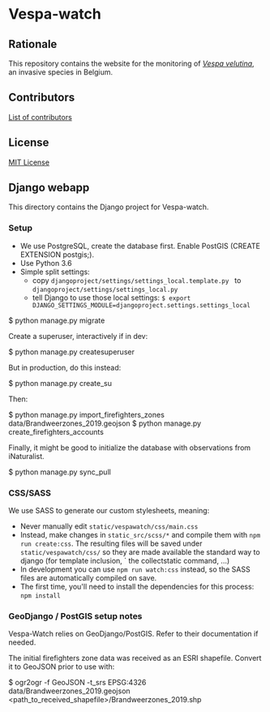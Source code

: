 # Vespa-watch

## Rationale

This repository contains the website for the monitoring of [_Vespa velutina_](https://www.inaturalist.org/taxa/119019-Vespa-velutina), an invasive species in Belgium.

## Contributors

[List of contributors](https://github.com/inbo/vespa-watch/contributors)

## License

[MIT License](https://github.com/inbo/vespa-watch/blob/master/LICENSE)

## Django webapp

This directory contains the Django project for Vespa-watch.

### Setup

- We use PostgreSQL, create the database first. Enable PostGIS (CREATE EXTENSION postgis;).
- Use Python 3.6
- Simple split settings:
    - copy `djangoproject/settings/settings_local.template.py ` to `djangoproject/settings/settings_local.py`
    - tell Django to use those local settings: `$ export DJANGO_SETTINGS_MODULE=djangoproject.settings.settings_local`
    
$ python manage.py migrate

Create a superuser, interactively if in dev:

$ python manage.py createsuperuser

But in production, do this instead:

$ python manage.py create_su 

Then:

$ python manage.py import_firefighters_zones data/Brandweerzones_2019.geojson
$ python manage.py create_firefighters_accounts

Finally, it might be good to initialize the database with observations from iNaturalist.

$ python manage.py sync_pull

### CSS/SASS

We use SASS to generate our custom stylesheets, meaning:

- Never manually edit `static/vespawatch/css/main.css`
- Instead, make changes in `static_src/scss/*` and compile them with `npm run create:css`. The resulting files 
will be saved under `static/vespawatch/css/` so they are made available the standard way to django (for template inclusion, `
the collectstatic command, ...)
- In development you can use `npm run watch:css` instead, so the SASS files are automatically compiled on save.
- The first time, you'll need to install the dependencies for this process: ``npm install``

### GeoDjango / PostGIS setup notes

Vespa-Watch relies on GeoDjango/PostGIS. Refer to their documentation if needed.

The initial firefighters zone data was received as an ESRI shapefile. Convert it to GeoJSON prior to use with:

$ ogr2ogr -f GeoJSON -t_srs EPSG:4326 data/Brandweerzones_2019.geojson <path_to_received_shapefile>/Brandweerzones_2019.shp
